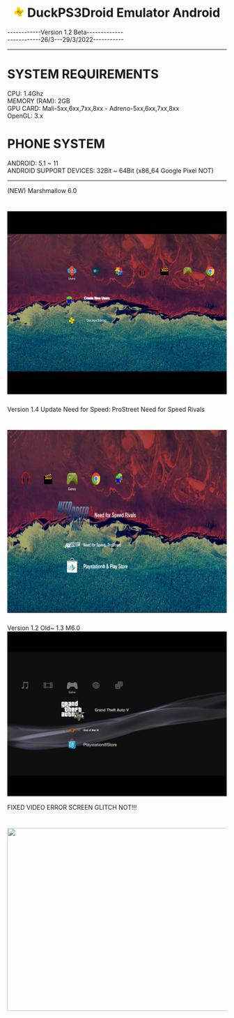## <h1 align="center"> <img src="https://github.com/duckps3droidemulator/DuckPS3Droid/blob/main/Icon/64.png" height="24" width="24"> DuckPS3Droid Emulator Android </h1>


------------Version 1.2 Beta-------------\
------------26/3---29/3/2022-----------

----------------------------------------

# SYSTEM REQUIREMENTS
CPU: 1.4Ghz\
MEMORY (RAM): 2GB\
GPU CARD: Mali-5xx,6xx,7xx,8xx - Adreno-5xx,6xx,7xx,8xx\
OpenGL: 3.x
# PHONE SYSTEM
ANDROID: 5.1 ~ 11\
ANDROID SUPPORT DEVICES: 32Bit ~ 64Bit (x86_64 Google Pixel NOT)

---------------------------------------

(NEW) Marshmallow 6.0
<h1 align="center"> <img src="https://github.com/duckps3droidemulator/DuckPS3Droid/blob/main/README/20220407.png" height="420px" width="640px"> </h1>

Version 1.4 Update
Need for Speed: ProStreet
Need for Speed Rivals

<h1 align="center"> <img src="https://github.com/duckps3droidemulator/DuckPS3Droid/blob/main/README/192957.png" height="420px" width="640px"> </h1>

Version 1.2 Old~ 1.3 M6.0\
![](README/095354.png)

FIXED VIDEO ERROR SCREEN GLITCH NOT!!!
<h1 align="center"> <img src="https://github.com/duckps3droidemulator/DuckPS3Droid/blob/main/Original%20PS3/ps3startup.gif" height="420px" width="640px"> </h1>
